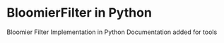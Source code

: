 BloomierFilter in Python
=================

Bloomier Filter Implementation in Python
Documentation added for tools